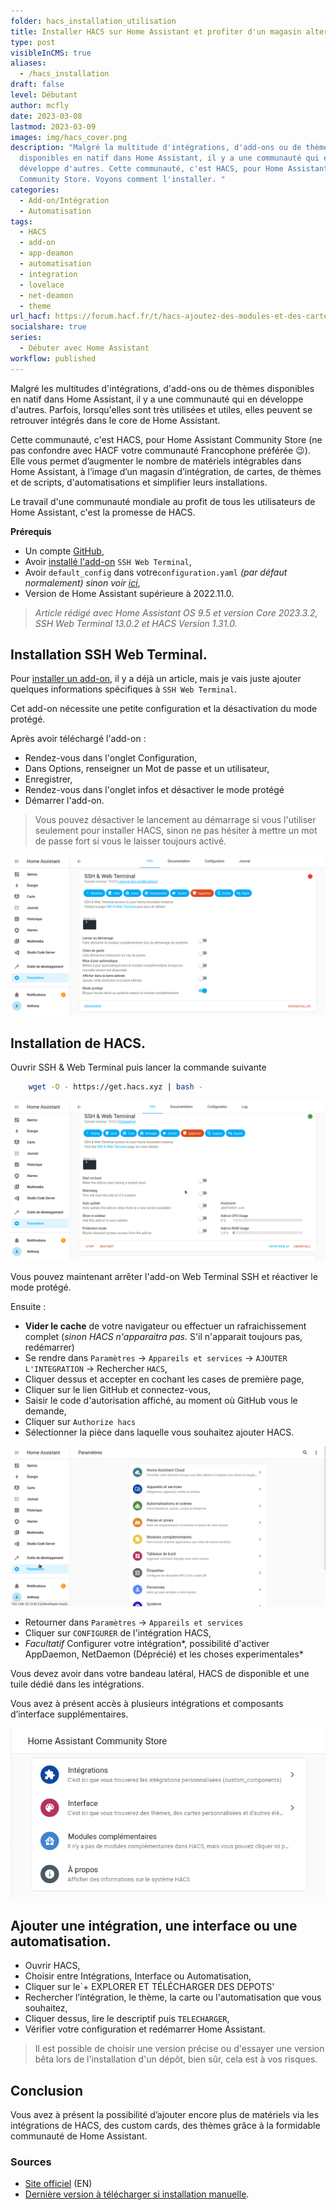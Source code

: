 ```yaml
---
folder: hacs_installation_utilisation
title: Installer HACS sur Home Assistant et profiter d'un magasin alternatif.
type: post
visibleInCMS: true
aliases:
  - /hacs_installation
draft: false
level: Débutant
author: mcfly
date: 2023-03-08
lastmod: 2023-03-09
images: img/hacs_cover.png
description: "Malgré la multitude d'intégrations, d'add-ons ou de thèmes
  disponibles en natif dans Home Assistant, il y a une communauté qui en
  développe d'autres. Cette communauté, c'est HACS, pour Home Assistant
  Community Store. Voyons comment l'installer. "
categories:
  - Add-on/Intégration
  - Automatisation
tags:
  - HACS
  - add-on
  - app-deamon
  - automatisation
  - integration
  - lovelace
  - net-deamon
  - theme
url_hacf: https://forum.hacf.fr/t/hacs-ajoutez-des-modules-et-des-cartes-personnalisees/359
socialshare: true
series:
  - Débuter avec Home Assistant
workflow: published
---
```

Malgré les multitudes d'intégrations, d'add-ons ou de thèmes disponibles en natif dans Home Assistant, il y a une communauté qui en développe d'autres. Parfois, lorsqu'elles sont très utilisées et utiles, elles peuvent se retrouver intégrés dans le core de Home Assistant.

Cette communauté, c'est HACS, pour Home Assistant Community Store (ne pas confondre avec HACF votre communauté Francophone préférée :wink:). 
Elle vous permet d’augmenter le nombre de matériels intégrables dans Home Assistant, à l’image d’un magasin d’intégration, de cartes, de thèmes et de scripts, d'automatisations et simplifier leurs installations.

Le travail d'une communauté mondiale au profit de tous les utilisateurs de Home Assistant, c'est la promesse de HACS. 

**Prérequis**

* Un compte [GitHub](https://github.com/),
* Avoir [installé l'add-on](/ha_addon_installation) `SSH Web Terminal`,
* Avoir `default_config` dans votre`configuration.yaml` *(par défaut normalement) sinon voir [ici](https://www.home-assistant.io/integrations/my/)*,
* Version de Home Assistant supérieure à 2022.11.0.

> *Article rédigé avec Home Assistant OS 9.5 et version Core 2023.3.2, SSH Web Terminal 13.0.2 et HACS Version 1.31.0.*

## Installation SSH Web Terminal.

Pour [installer un add-on](/ha_addon_installation), il y a déjà un article, mais je vais juste ajouter quelques informations spécifiques à `SSH Web Terminal`.

Cet add-on nécessite une petite configuration et la désactivation du mode protégé.

Après avoir téléchargé l'add-on :

* Rendez-vous dans l'onglet Configuration,
* Dans Options, renseigner un Mot de passe et un utilisateur,
* Enregistrer,
* Rendez-vous dans l'onglet infos et désactiver le mode protégé
* Démarrer l'add-on.

> Vous pouvez désactiver le lancement au démarrage si vous l'utiliser seulement pour installer HACS, sinon ne pas hésiter à mettre un mot de passe fort si vous le laisser toujours activé.

![Add-on Web Terminal SSH Configuration](img/terminal_ssh_configuration.gif "Add-on Web Terminal SSH Configuration")

## Installation de HACS.

Ouvrir SSH & Web Terminal puis lancer la commande suivante 

```bash
    wget -O - https://get.hacs.xyz | bash -
```



![Installation de HACS en SSH depuis Home Assistant](img/hacs_installation_ssh.gif "Installation de HACS en SSH depuis Home Assistant")

Vous pouvez maintenant arrêter l'add-on Web Terminal SSH et réactiver le mode protégé.

Ensuite :

* **Vider le cache** de votre navigateur ou effectuer un rafraichissement complet (*sinon HACS n'apparaitra pas.* S'il n'apparait toujours pas, redémarrer)
* Se rendre dans `Paramètres` ->  `Appareils et services` ->  `AJOUTER L'INTEGRATION` ->  Rechercher `HACS`,
* Cliquer dessus et accepter en cochant les cases de première page,
* Cliquer sur le lien GitHub et connectez-vous,
* Saisir le code d'autorisation affiché, au moment où GitHub vous le demande,
* Cliquer sur `Authorize hacs`
* Sélectionner la pièce dans laquelle vous souhaitez ajouter HACS.

![Ajouter HACS à votre Home Assistant](img/hacs_integration.gif "Ajouter HACS à Home Assistant")

* Retourner dans `Paramètres` ->  `Appareils et services` 
* Cliquer sur `CONFIGURER` de l'intégration HACS,
* *Facultatif* Configurer votre intégration*, possibilité d'activer AppDaemon, NetDaemon (Déprécié) et les choses experimentales*

Vous devez avoir dans votre bandeau latéral, HACS de disponible et une tuile dédié dans les intégrations.

Vous avez à présent accès à plusieurs intégrations et composants d’interface supplémentaires.

![Interface de HACS](img/hacs_interface.png "Interface de HACS")

## Ajouter une intégration, une interface ou une automatisation.

* Ouvrir HACS, 
* Choisir entre Intégrations, Interface ou Automatisation,
* Cliquer sur le`+ EXPLORER ET TÉLÉCHARGER DES DEPOTS' 
* Rechercher l’intégration, le thème, la carte ou l'automatisation que vous souhaitez,
* Cliquer dessus, lire le descriptif puis `TELECHARGER`,
* Vérifier votre configuration et redémarrer Home Assistant.

> Il est possible de choisir une version précise ou d'essayer une version bêta lors de l'installation d'un dépôt, bien sûr, cela est à vos risques.

## Conclusion

Vous avez à présent la possibilité d’ajouter encore plus de matériels via les intégrations de HACS, des custom cards, des thèmes grâce à la formidable communauté de Home Assistant.

### Sources

* [Site officiel](<* https://hacs.xyz/>) (EN)
* [Dernière version à télécharger si installation manuelle](https://github.com/hacs/integration/releases).